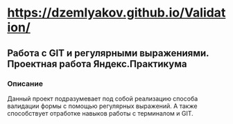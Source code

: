 # https://dzemlyakov.github.io/Validation/

## Работа с GIT и регулярными выражениями. Проектная работа Яндекс.Практикума
### Описание 
Данный проект подразумевает под собой реализацию способа валидации формы с помощью регулярных выражений. А также способствует отработке навыков работы с терминалом и GIT.

